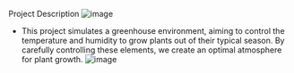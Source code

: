 Project Description
![image](https://github.com/user-attachments/assets/23e0489c-bef8-4fb7-82e7-812362b76226)

- This project simulates a greenhouse environment, aiming to control the temperature and humidity to grow plants out of their typical season. By carefully controlling these elements, we create an optimal atmosphere for plant growth.
![image](https://github.com/user-attachments/assets/1b5255e9-80a2-4d1d-ac18-da35ab633c44)
